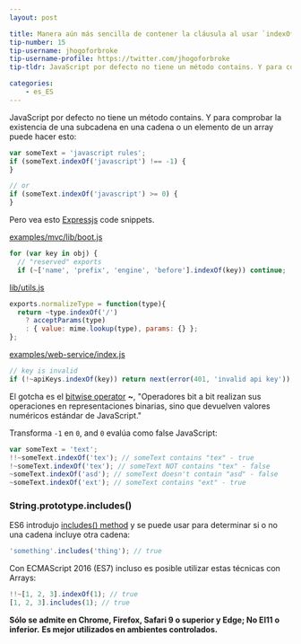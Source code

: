 ```yaml
---
layout: post

title: Manera aún más sencilla de contener la cláusula al usar `indexOf`
tip-number: 15
tip-username: jhogoforbroke
tip-username-profile: https://twitter.com/jhogoforbroke
tip-tldr: JavaScript por defecto no tiene un método contains. Y para comprobar la existencia de una subcadena en una cadena o un elemento de un array puede hacer esto.

categories:
    - es_ES	
---
```


JavaScript por defecto no tiene un método contains. Y para comprobar la existencia de una subcadena en una cadena o un elemento de un array puede hacer esto:

```javascript
var someText = 'javascript rules';
if (someText.indexOf('javascript') !== -1) {
}

// or
if (someText.indexOf('javascript') >= 0) {
}
```

Pero vea esto [Expressjs](https://github.com/strongloop/express) code snippets.

[examples/mvc/lib/boot.js](https://github.com/strongloop/express/blob/2f8ac6726fa20ab5b4a05c112c886752868ac8ce/examples/mvc/lib/boot.js#L26)


```javascript
for (var key in obj) {
  // "reserved" exports
  if (~['name', 'prefix', 'engine', 'before'].indexOf(key)) continue;
```

[lib/utils.js](https://github.com/strongloop/express/blob/2f8ac6726fa20ab5b4a05c112c886752868ac8ce/lib/utils.js#L93)


```javascript
exports.normalizeType = function(type){
  return ~type.indexOf('/')
    ? acceptParams(type)
    : { value: mime.lookup(type), params: {} };
};
```

[examples/web-service/index.js](https://github.com/strongloop/express/blob/2f8ac6726fa20ab5b4a05c112c886752868ac8ce/examples/web-service/index.js#L35)


```javascript
// key is invalid
if (!~apiKeys.indexOf(key)) return next(error(401, 'invalid api key'));
```

El gotcha es el [bitwise operator](https://developer.mozilla.org/en-US/docs/Web/JavaScript/Reference/Operators/Bitwise_Operators) **~**, "Operadores bit a bit realizan sus operaciones en representaciones binarias, sino que devuelven valores numéricos estándar de JavaScript."

Transforma `-1` en `0`, and `0` evalúa como false JavaScript:

```javascript
var someText = 'text';
!!~someText.indexOf('tex'); // someText contains "tex" - true
!~someText.indexOf('tex'); // someText NOT contains "tex" - false
~someText.indexOf('asd'); // someText doesn't contain "asd" - false
~someText.indexOf('ext'); // someText contains "ext" - true
```

### String.prototype.includes()

ES6 introdujo [includes() method](https://developer.mozilla.org/en-US/docs/Web/JavaScript/Reference/Global_Objects/String/includes) y se puede usar para determinar si o no una cadena incluye otra cadena:

```javascript
'something'.includes('thing'); // true
```

Con ECMAScript 2016 (ES7) incluso es posible utilizar estas técnicas con Arrays:

```javascript
!!~[1, 2, 3].indexOf(1); // true
[1, 2, 3].includes(1); // true
```

**Sólo se admite en Chrome, Firefox, Safari 9 o superior y Edge; No EI11 o inferior.**
**Es mejor utilizados en ambientes controlados.**